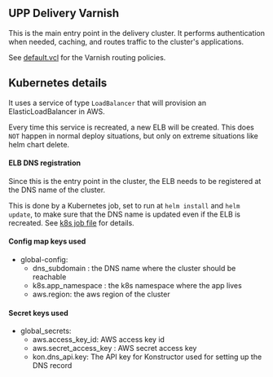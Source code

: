 ## UPP Delivery Varnish

This is the main entry point in the delivery cluster. It performs authentication when needed, caching, and routes traffic to the cluster's applications.

See [default.vcl](/default.vcl) for the Varnish routing policies.

## Kubernetes details
It uses a service of type `LoadBalancer` that will provision an ElasticLoadBalancer in AWS.

Every time this service is recreated, a new ELB will be created. 
This does `NOT` happen in normal deploy situations, but only on extreme situations like helm chart delete.

#### ELB DNS registration
Since this is the entry point in the cluster, the ELB needs to be registered at the DNS name of the cluster.

This is done by a Kubernetes job, set to run at `helm install` and `helm  update`, to make sure that the DNS 
name is updated even if the ELB is recreated. See [k8s job file](/helm/delivery-varnish/templates/elb-registrator-job.yaml) for details.
#### Config map keys used

- global-config:
    - dns_subdomain : the DNS name where the cluster should be reachable
    - k8s.app_namespace : the k8s namespace where the app lives
    - aws.region: the aws region of the cluster

#### Secret keys used

- global_secrets:
    - aws.access_key_id: AWS access key id
    - aws.secret_access_key : AWS secret access key
    - kon.dns_api.key: The API key for Konstructor used for setting up the DNS record
